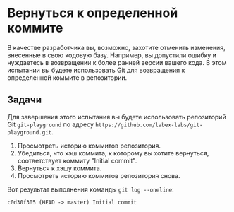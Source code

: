 # Вернуться к определенной коммите

В качестве разработчика вы, возможно, захотите отменить изменения, внесенные в свою кодовую базу. Например, вы допустили ошибку и нуждаетесь в возвращении к более ранней версии вашего кода. В этом испытании вы будете использовать Git для возвращения к определенной коммите в репозитории.

## Задачи

Для завершения этого испытания вы будете использовать репозиторий Git `git-playground` по адресу `https://github.com/labex-labs/git-playground.git`.

1. Просмотреть историю коммитов репозитория.
2. Убедиться, что хэш коммита, к которому вы хотите вернуться, соответствует коммиту "Initial commit".
3. Вернуться к хэшу коммита.
4. Просмотреть историю коммитов репозитория снова.

Вот результат выполнения команды `git log --oneline`:

```shell
c0d30f305 (HEAD -> master) Initial commit
```

